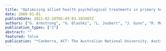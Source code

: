 ```yaml
---
title: "Optimising allied health psychological treatments in primary health care: Piloting a randomised controlled trial of social worker training in focused psychological strategies??"
date: 2009-01-01
publishDate: 2021-02-26T05:49:03.183407Z
authors: ["G. Armstrong", "G. Blashki", "L. Joubert", "J. Gunn", "R. Moulding", "R. Bland"]
publication_types: ["2"]
abstract: ""
featured: false
publication: "*Canberra, ACT: The Australian National University. Australian Primary Health??, 200*"
---
```


